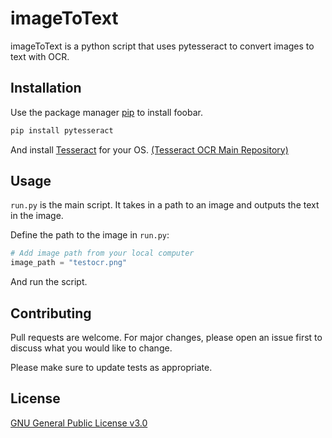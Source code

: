 # imageToText

imageToText is a python script that uses pytesseract to convert images to text with OCR.

## Installation

Use the package manager [pip](https://pip.pypa.io/en/stable/) to install foobar.

```bash
pip install pytesseract
```

And install [Tesseract](https://tesseract-ocr.github.io/tessdoc/Installation.html) for your OS.
[(Tesseract OCR Main Repository)](https://github.com/tesseract-ocr/tesseract)

## Usage

`run.py` is the main script. It takes in a path to an image and outputs the text in the image.

Define the path to the image in `run.py`:
```python
# Add image path from your local computer
image_path = "testocr.png"
```

And run the script.

## Contributing

Pull requests are welcome. For major changes, please open an issue first
to discuss what you would like to change.

Please make sure to update tests as appropriate.

## License

[GNU General Public License v3.0](https://choosealicense.com/licenses/gpl-3.0/)